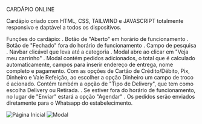 CARDÁPIO ONLINE

Cardápio criado com HTML, CSS, TAILWIND e JAVASCRIPT totalmente responsivo e daptável a todos os dispositivos.

Funções do cardápio:
. Botão de "Aberto" em horário de funcionamento
. Botão de "Fechado" fora do horário de funcionamento
. Campo de pesquisa 
. Navbar clicável que leva até a categoria
. Modal abre ao clicar em "Veja meu carrinho"
. Modal contém pedidos adicionados, o total que é calculado automaticamente, campos para inserir endereço de entrega, nome completo e pagamento. Com as opções de Cartão de Crédito/Débito, Pix, Dinheiro e Vale Refeição, ao escolher a opção Dinheiro um campo de troco é acionado.
Contém também a opção de "Tipo de Delivery", que tem como escolha Delivery ou Retirada.
. Se estiver fora do horário de funcionamento, no lugar de "Enviar" estará a opção "Agendar"
. Os pedidos serão enviados diretamente para o Whatsapp do estabelecimento.


![Página Inicial](https://github.com/user-attachments/assets/dea2e458-6c35-4c2b-9564-f4d2295e9e84) ![Modal](https://github.com/user-attachments/assets/8a59ff00-dbc6-4eeb-a6d8-9c6f1a1e1dbc)





